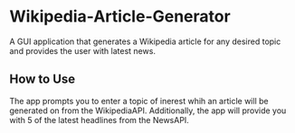 # Wikipedia-Article-Generator
A GUI application that generates a Wikipedia article for any desired topic and provides the user with latest news.


## How to Use

The app prompts you to enter a topic of inerest whih an article will be generated on from the WikipediaAPI. Additionally, the app will provide you with 5 of the latest headlines from the NewsAPI.
